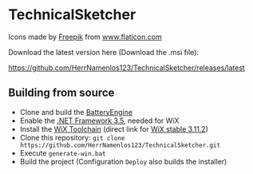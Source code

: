 # TechnicalSketcher

<div>Icons made by <a href="http://www.freepik.com/" title="Freepik">Freepik</a> from <a href="https://www.flaticon.com/" title="Flaticon">www.flaticon.com</a></div> 


Download the latest version here (Download the .msi file): 

https://github.com/HerrNamenlos123/TechnicalSketcher/releases/latest

## Building from source

 - Clone and build the [BatteryEngine](https://github.com/HerrNamenlos123/BatteryEngine)
 - Enable the [.NET Framework 3.5](https://docs.microsoft.com/en-us/dotnet/framework/install/dotnet-35-windows), needed for WiX
 - Install the [WiX Toolchain](https://wixtoolset.org/releases/) (direct link for [WiX stable 3.11.2](https://github.com/wixtoolset/wix3/releases/download/wix3112rtm/wix311.exe))
 - Clone this repository: `git clone https://github.com/HerrNamenlos123/TechnicalSketcher.git`
 - Execute `generate-win.bat`
 - Build the project (Configuration `Deploy` also builds the installer)
